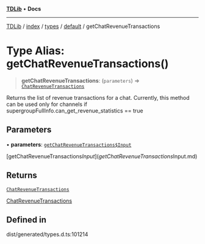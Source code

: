 [**TDLib**](../../../../../../README.md) • **Docs**

***

[TDLib](../../../../../../modules.md) / [index](../../../../../README.md) / [types](../../../README.md) / [default](../README.md) / getChatRevenueTransactions

# Type Alias: getChatRevenueTransactions()

> **getChatRevenueTransactions**: (`parameters`) => [`ChatRevenueTransactions`](ChatRevenueTransactions-1.md)

Returns the list of revenue transactions for a chat. Currently, this method can be used only for channels if supergroupFullInfo.can_get_revenue_statistics == true

## Parameters

• **parameters**: [`getChatRevenueTransactions$Input`](getChatRevenueTransactions$Input.md)

[getChatRevenueTransactions$Input](getChatRevenueTransactions$Input.md)

## Returns

[`ChatRevenueTransactions`](ChatRevenueTransactions-1.md)

[ChatRevenueTransactions](ChatRevenueTransactions-1.md)

## Defined in

dist/generated/types.d.ts:101214
